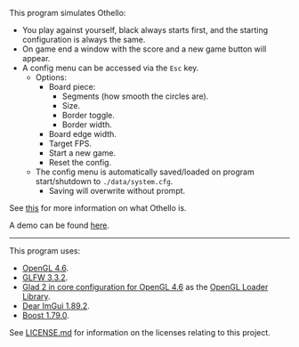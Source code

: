 This program simulates Othello:
- You play against yourself, black always starts first, and the starting configuration is always the same.
- On game end a window with the score and a new game button will appear.
- A config menu can be accessed via the `Esc` key.
    - Options:
        - Board piece:
            - Segments (how smooth the circles are).
            - Size.
            - Border toggle.
            - Border width.
        - Board edge width.
        - Target FPS.
        - Start a new game.
        - Reset the config.
    - The config menu is automatically saved/loaded on program start/shutdown to `./data/system.cfg`.
        - Saving will overwrite without prompt.

See [this](https://en.wikipedia.org/wiki/Reversi) for more information on what Othello is.

A demo can be found [here](https://youtu.be/P3qYu4ozxhI).

***

This program uses:
- [OpenGL 4.6](https://www.opengl.org/).
- [GLFW 3.3.2](https://www.glfw.org/).
- [Glad 2 in core configuration for OpenGL 4.6](https://github.com/Dav1dde/glad/tree/glad2) as the [OpenGL Loader Library](https://www.khronos.org/opengl/wiki/OpenGL_Loading_Library).
- [Dear ImGui 1.89.2](https://github.com/ocornut/imgui).
- [Boost 1.79.0](https://www.boost.org/).

See [LICENSE.md](LICENSE.md) for information on the licenses relating to this project.